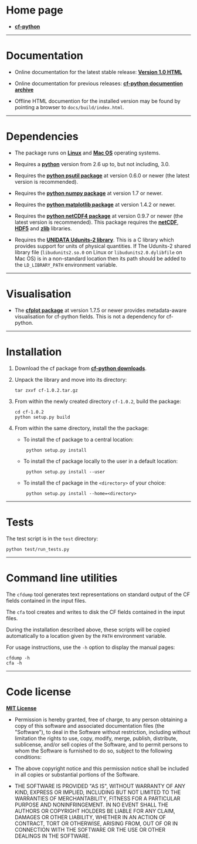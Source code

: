 Home page
=========

* [**cf-python**](http://cfpython.bitbucket.org "cf-python home page")

----------------------------------------------------------------------

Documentation
=============

* Online documentation for the latest stable release: [**Version 1.0
  HTML**](http://cfpython.bitbucket.org/docs/1.0/ "cf-python HTML
  documentation")

* Online documentation for previous releases: [**cf-python documention
  archive**](http://cfpython.bitbucket.org/docs/archive.html)

* Offline HTML documention for the installed version may be found by
  pointing a browser to ``docs/build/index.html``.


----------------------------------------------------------------------

Dependencies
============

* The package runs on [**Linux**](http://en.wikipedia.org/wiki/Linux)
  and [**Mac OS**](http://en.wikipedia.org/wiki/Mac_OS) operating
  systems.

* Requires a [**python**](http://www.python.org) version from 2.6 up
  to, but not including, 3.0.
 
* Requires the [**python psutil
  package**](https://pypi.python.org/pypi/psutil) at version 0.6.0 or
  newer (the latest version is recommended).

* Requires the [**python numpy
  package**](https://pypi.python.org/pypi/numpy) at version 1.7 or
  newer.

* Requires the [**python matplotlib
  package**](https://pypi.python.org/pypi/matplotlib) at version 1.4.2
  or newer.

* Requires the [**python netCDF4
  package**](https://pypi.python.org/pypi/netCDF4) at version 0.9.7 or
  newer (the latest version is recommended). This package requires the
  [**netCDF**](http://www.unidata.ucar.edu/software/netcdf),
  [**HDF5**](http://www.hdfgroup.org/HDF5) and
  [**zlib**](ftp://ftp.unidata.ucar.edu/pub/netcdf/netcdf-4)
  libraries.

* Requires the [**UNIDATA Udunits-2
  library**](http://www.unidata.ucar.edu/software/udunits). This is a
  C library which provides support for units of physical
  quantities. If The Udunits-2 shared library file
  (``libudunits2.so.0`` on Linux or ``libudunits2.0.dylibfile`` on Mac
  OS) is in a non-standard location then its path should be added to
  the ``LD_LIBRARY_PATH`` environment variable.


----------------------------------------------------------------------

Visualisation
=============

* The [**cfplot
  package**](http://climate.ncas.ac.uk/~andy/cfplot_sphinx/_build/html/)
  at version 1.7.5 or newer provides metadata-aware visualisation for
  cf-python fields. This is not a dependency for cf-python.


----------------------------------------------------------------------

Installation
============

1.  Download the cf package from [**cf-python
    downloads**](https://bitbucket.org/cfpython/cf-python/downloads).
   
2.  Unpack the library and move into its directory:
   
        tar zxvf cf-1.0.2.tar.gz

3.  From within the newly created directory ``cf-1.0.2``, build the
    package:
        
        cd cf-1.0.2
        python setup.py build

4.  From within the same directory, install the the package:
   
    *  To install the cf package to a central location:
       
            python setup.py install
       
    *  To install the cf package locally to the user in a default
       location:

            python setup.py install --user
       
    *  To install the cf package in the ``<directory>`` of your
       choice:
       
            python setup.py install --home=<directory>

----------------------------------------------------------------------

Tests
=====

The test script is in the ``test`` directory:

    python test/run_tests.py


----------------------------------------------------------------------

Command line utilities
======================

The ``cfdump`` tool generates text representations on standard output
of the CF fields contained in the input files. 

The ``cfa`` tool creates and writes to disk the CF fields contained in
the input files.

During the installation described above, these scripts will be copied
automatically to a location given by the ``PATH`` environment
variable.

For usage instructions, use the ``-h`` option to display the manual
pages:

    cfdump -h
    cfa -h

----------------------------------------------------------------------

Code license
============

[**MIT License**](http://opensource.org/licenses/mit-license.php)

  * Permission is hereby granted, free of charge, to any person
    obtaining a copy of this software and associated documentation
    files (the "Software"), to deal in the Software without
    restriction, including without limitation the rights to use, copy,
    modify, merge, publish, distribute, sublicense, and/or sell copies
    of the Software, and to permit persons to whom the Software is
    furnished to do so, subject to the following conditions:

  * The above copyright notice and this permission notice shall be
    included in all copies or substantial portions of the Software.

  * THE SOFTWARE IS PROVIDED "AS IS", WITHOUT WARRANTY OF ANY KIND,
    EXPRESS OR IMPLIED, INCLUDING BUT NOT LIMITED TO THE WARRANTIES OF
    MERCHANTABILITY, FITNESS FOR A PARTICULAR PURPOSE AND
    NONINFRINGEMENT. IN NO EVENT SHALL THE AUTHORS OR COPYRIGHT
    HOLDERS BE LIABLE FOR ANY CLAIM, DAMAGES OR OTHER LIABILITY,
    WHETHER IN AN ACTION OF CONTRACT, TORT OR OTHERWISE, ARISING FROM,
    OUT OF OR IN CONNECTION WITH THE SOFTWARE OR THE USE OR OTHER
    DEALINGS IN THE SOFTWARE.
